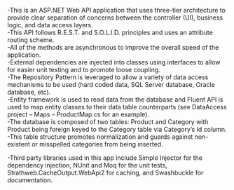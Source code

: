 -This is an ASP.NET Web API application that uses three-tier architecture to provide clear separation of concerns between the controller (UI), business logic, and data access layers.  
-This API follows R.E.S.T. and S.O.L.I.D. principles and uses an attribute routing scheme.  
-All of the methods are asynchronous to improve the overall speed of the application.  
-External dependencies are injected into classes using interfaces to allow for easier unit testing and to promote loose coupling.  
-The Repository Pattern is leveraged to allow a variety of data access mechanisms to be used (hard coded data, SQL Server database, Oracle database, etc).  
-Entity framework is used to read data from the database and Fluent API is used to map entity classes to their data table counterparts (see DataAccess project – Maps – ProductMap.cs for an example).  
-The database is composed of two tables: Product and Category with Product being foreign keyed to the Category table via Category’s Id column.  
-This table structure promotes normalization and guards against non-existent or misspelled categories from being inserted.

-Third party libraries used in this app include Simple Injector for the dependency injection, NUnit and Moq for the unit tests, Strathweb.CacheOutput.WebApi2 for caching, and Swashbuckle for documentation.  
